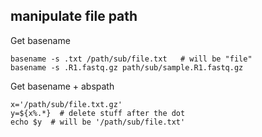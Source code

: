 ## manipulate file path


Get basename

```
basename -s .txt /path/sub/file.txt   # will be "file"
basename -s .R1.fastq.gz path/sub/sample.R1.fastq.gz
```

Get basename + abspath

```
x='/path/sub/file.txt.gz'
y=${x%.*}  # delete stuff after the dot
echo $y  # will be '/path/sub/file.txt'
```